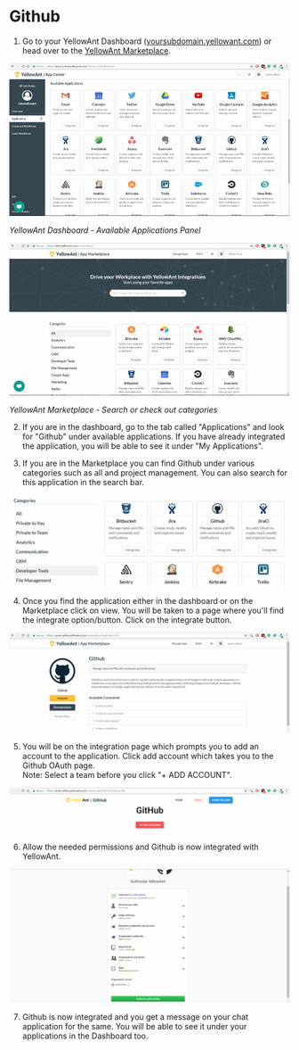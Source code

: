 # Github

1. Go to your YellowAnt Dashboard \([yoursubdomain.yellowant.com](https://github.com/yellowanthq/yellowant-help-center/tree/bdad19066023aa6a8b667a1d6f05b72945b49759/yoursubdomain.yellowant.com)\) or head over to the [YellowAnt Marketplace](https://www.yellowant.com/marketplace). 

![](../../.gitbook/assets/image%20%2815%29.png)

_YellowAnt Dashboard - Available Applications Panel_

![](../../.gitbook/assets/image%20%28128%29.png)

_YellowAnt Marketplace - Search or check out categories_

2. If you are in the dashboard, go to the tab called "Applications" and look for "Github" under available applications. If you have already integrated the application, you will be able to see it under "My Applications".

3. If you are in the Marketplace you can find Github under various categories such as all and project management. You can also search for this application in the search bar.  


![](../../.gitbook/assets/image%20%2828%29.png)

4. Once you find the application either in the dashboard or on the Marketplace click on view. You will be taken to a page where you'll find the integrate option/button. Click on the integrate button.  


![](../../.gitbook/assets/image%20%2818%29.png)

5. You will be on the integration page which prompts you to add an account to the application. Click add account which takes you to the Github OAuth page.  
Note: Select a team before you click "+ ADD ACCOUNT".  


![](../../.gitbook/assets/image%20%2823%29.png)

6. Allow the needed permissions and Github is now integrated with YellowAnt.  


![](../../.gitbook/assets/image%20%28190%29.png)

7. Github is now integrated and you get a message on your chat application for the same. You will be able to see it under your applications in the Dashboard too.


